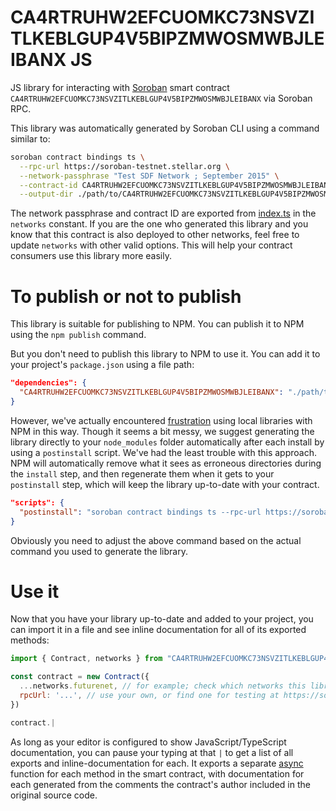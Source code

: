 # CA4RTRUHW2EFCUOMKC73NSVZITLKEBLGUP4V5BIPZMWOSMWBJLEIBANX JS

JS library for interacting with [Soroban](https://soroban.stellar.org/) smart contract `CA4RTRUHW2EFCUOMKC73NSVZITLKEBLGUP4V5BIPZMWOSMWBJLEIBANX` via Soroban RPC.

This library was automatically generated by Soroban CLI using a command similar to:

```bash
soroban contract bindings ts \
  --rpc-url https://soroban-testnet.stellar.org \
  --network-passphrase "Test SDF Network ; September 2015" \
  --contract-id CA4RTRUHW2EFCUOMKC73NSVZITLKEBLGUP4V5BIPZMWOSMWBJLEIBANX \
  --output-dir ./path/to/CA4RTRUHW2EFCUOMKC73NSVZITLKEBLGUP4V5BIPZMWOSMWBJLEIBANX
```

The network passphrase and contract ID are exported from [index.ts](./src/index.ts) in the `networks` constant. If you are the one who generated this library and you know that this contract is also deployed to other networks, feel free to update `networks` with other valid options. This will help your contract consumers use this library more easily.

# To publish or not to publish

This library is suitable for publishing to NPM. You can publish it to NPM using the `npm publish` command.

But you don't need to publish this library to NPM to use it. You can add it to your project's `package.json` using a file path:

```json
"dependencies": {
  "CA4RTRUHW2EFCUOMKC73NSVZITLKEBLGUP4V5BIPZMWOSMWBJLEIBANX": "./path/to/this/folder"
}
```

However, we've actually encountered [frustration](https://github.com/stellar/soroban-example-dapp/pull/117#discussion_r1232873560) using local libraries with NPM in this way. Though it seems a bit messy, we suggest generating the library directly to your `node_modules` folder automatically after each install by using a `postinstall` script. We've had the least trouble with this approach. NPM will automatically remove what it sees as erroneous directories during the `install` step, and then regenerate them when it gets to your `postinstall` step, which will keep the library up-to-date with your contract.

```json
"scripts": {
  "postinstall": "soroban contract bindings ts --rpc-url https://soroban-testnet.stellar.org --network-passphrase \"Test SDF Network ; September 2015\" --id CA4RTRUHW2EFCUOMKC73NSVZITLKEBLGUP4V5BIPZMWOSMWBJLEIBANX --name CA4RTRUHW2EFCUOMKC73NSVZITLKEBLGUP4V5BIPZMWOSMWBJLEIBANX"
}
```

Obviously you need to adjust the above command based on the actual command you used to generate the library.

# Use it

Now that you have your library up-to-date and added to your project, you can import it in a file and see inline documentation for all of its exported methods:

```js
import { Contract, networks } from "CA4RTRUHW2EFCUOMKC73NSVZITLKEBLGUP4V5BIPZMWOSMWBJLEIBANX"

const contract = new Contract({
  ...networks.futurenet, // for example; check which networks this library exports
  rpcUrl: '...', // use your own, or find one for testing at https://soroban.stellar.org/docs/reference/rpc#public-rpc-providers
})

contract.|
```

As long as your editor is configured to show JavaScript/TypeScript documentation, you can pause your typing at that `|` to get a list of all exports and inline-documentation for each. It exports a separate [async](https://developer.mozilla.org/en-US/docs/Web/JavaScript/Reference/Statements/async_function) function for each method in the smart contract, with documentation for each generated from the comments the contract's author included in the original source code.
